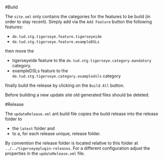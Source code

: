#Build

The `site.xml` only contains the categories for the features to be build (in order to stay recent).
Simply add via the `Add Feature` button the following features:

* `de.tud.stg.tigerseye.feature.tigerseyeide`
* `de.tud.stg.tigerseye.feature.exampleDSLs`

then move the
 
* tigerseyeide feature to the `de.tud.stg.tigerseye.category.mandatory` category.
* exampleDSLs feature to the `de.tud.stg.tigerseye.category.exampledsls` category

finally build the release by clicking on the `Build All` button.

Before building a new update site old generated files should be deleted.

#Release 

The `updateRelease.xml` ant build file copies the build release into the release folder to

* the `latest` folder and
* to a, for each release unique, release folder.

By convention the release folder is located relative to this folder at `../../tigerseyeplugin-releases`.
For a different configuration adjust the properties in the `updateRelease.xml` file. 